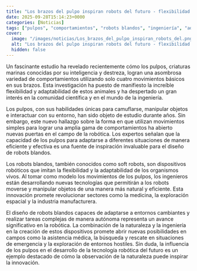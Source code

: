 ```yaml
---
title: "Los brazos del pulpo inspiran robots del futuro - flexibilidad sin límites en la naturaleza y la ingeniería"
date: 2025-09-28T15:14:23+0000
categories: [Noticias]
tags: ["pulpos", "comportamientos", "robots blandos", "ingeniería", "adaptabilidad", "tecnología robótica", "diseño."]
cover:
  image: "/images/noticias/Los_brazos_del_pulpo_inspiran_robots_del.png"
  alt: "Los brazos del pulpo inspiran robots del futuro - flexibilidad sin límites en la naturaleza y la ingeniería"
  hidden: false
---
```


Un fascinante estudio ha revelado recientemente cómo los pulpos, criaturas marinas conocidas por su inteligencia y destreza, logran una asombrosa variedad de comportamientos utilizando solo cuatro movimientos básicos en sus brazos. Esta investigación ha puesto de manifiesto la increíble flexibilidad y adaptabilidad de estos animales y ha despertado un gran interés en la comunidad científica y en el mundo de la ingeniería.

Los pulpos, con sus habilidades únicas para camuflarse, manipular objetos e interactuar con su entorno, han sido objeto de estudio durante años. Sin embargo, este nuevo hallazgo sobre la forma en que utilizan movimientos simples para lograr una amplia gama de comportamientos ha abierto nuevas puertas en el campo de la robótica. Los expertos señalan que la capacidad de los pulpos para adaptarse a diferentes situaciones de manera eficiente y efectiva es una fuente de inspiración invaluable para el diseño de robots blandos.

Los robots blandos, también conocidos como soft robots, son dispositivos robóticos que imitan la flexibilidad y la adaptabilidad de los organismos vivos. Al tomar como modelo los movimientos de los pulpos, los ingenieros están desarrollando nuevas tecnologías que permitirán a los robots moverse y manipular objetos de una manera más natural y eficiente. Esta innovación promete revolucionar sectores como la medicina, la exploración espacial y la industria manufacturera.

El diseño de robots blandos capaces de adaptarse a entornos cambiantes y realizar tareas complejas de manera autónoma representa un avance significativo en la robótica. La combinación de la naturaleza y la ingeniería en la creación de estos dispositivos promete abrir nuevas posibilidades en campos como la asistencia médica, la búsqueda y rescate en situaciones de emergencia y la exploración de entornos hostiles. Sin duda, la influencia de los pulpos en el desarrollo de la tecnología robótica del futuro es un ejemplo destacado de cómo la observación de la naturaleza puede inspirar la innovación.
